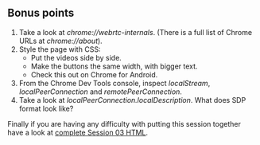 ## Bonus points

1. Take a look at _chrome://webrtc-internals_. (There is a full list of Chrome URLs at _chrome://about_).
2. Style the page with CSS:
    - Put the videos side by side.
    - Make the buttons the same width, with bigger text.
    - Check this out on Chrome for Android.
3. From the Chrome Dev Tools console, inspect _localStream_, _localPeerConnection_ and _remotePeerConnection_.
4. Take a look at _localPeerConnection.localDescription_. What does SDP format look like?


Finally if you are having any difficulty with putting this session together have a look at [complete Session 03 HTML](https://bitbucket.org/webrtc/codelab/raw/master/complete/step3.html).